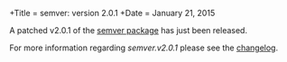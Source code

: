 +Title = semver: version 2.0.1
+Date  = January 21, 2015

A patched v2.0.1 of the [semver package](/semver) has just been released.

For more information regarding _semver.v2.0.1_ please see the [changelog](/semver#version-201-changes).
